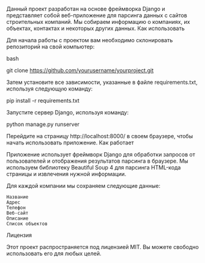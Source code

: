 
Данный проект разработан на основе фреймворка Django и представляет собой веб-приложение для парсинга данных с сайтов строительных компаний. Мы собираем информацию о компаниях, их объектах, контактах и некоторых других данных.
Как использовать

Для начала работы с проектом вам необходимо склонировать репозиторий на свой компьютер:

bash

git clone https://github.com/yourusername/yourproject.git

Затем установите все зависимости, указанные в файле requirements.txt, используя следующую команду:

pip install -r requirements.txt

Запустите сервер Django, используя команду:

python manage.py runserver

Перейдите на страницу http://localhost:8000/ в своем браузере, чтобы начать использовать приложение.
Как работает

Приложение использует фреймворк Django для обработки запросов от пользователей и отображения результатов парсинга в браузере. Мы используем библиотеку Beautiful Soup 4 для парсинга HTML-кода страницы и извлечения нужной информации.

Для каждой компании мы сохраняем следующие данные:

    Название
    Адрес
    Телефон
    Веб-сайт
    Описание
    Список объектов

Лицензия

Этот проект распространяется под лицензией MIT. Вы можете свободно использовать его для любых целей.
